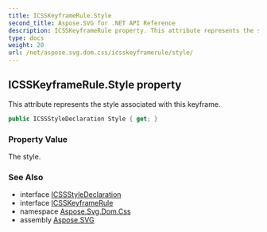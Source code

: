 ```yaml
---
title: ICSSKeyframeRule.Style
second_title: Aspose.SVG for .NET API Reference
description: ICSSKeyframeRule property. This attribute represents the style associated with this keyframe
type: docs
weight: 20
url: /net/aspose.svg.dom.css/icsskeyframerule/style/
---
```

## ICSSKeyframeRule.Style property

This attribute represents the style associated with this keyframe.

```csharp
public ICSSStyleDeclaration Style { get; }
```

### Property Value

The style.

### See Also

* interface [ICSSStyleDeclaration](../../icssstyledeclaration/)
* interface [ICSSKeyframeRule](../)
* namespace [Aspose.Svg.Dom.Css](../../icsskeyframerule/)
* assembly [Aspose.SVG](../../../)
